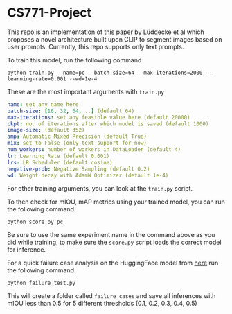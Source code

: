 # CS771-Project

This repo is an implementation of [this](https://arxiv.org/pdf/2112.10003.pdf) paper by Lüddecke et al which proposes a novel architecture built upon CLIP to segment images based on user prompts. Currently, this repo supports only text prompts.

To train this model, run the following command

```
python train.py --name=pc --batch-size=64 --max-iterations=2000 --learning-rate=0.001 --wd=1e-4
```

These are the most important arguments with ```train.py```

```yaml
name: set any name here
batch-size: [16, 32, 64, ..] (default 64)
max-iterations: set any feasible value here (default 20000)
ckpt: no. of iterations after which model is saved (default 1000)
image-size: (default 352)
amp: Automatic Mixed Precision (default True)
mix: set to False (only text support for now)
num_workers: number of workers in DataLoader (default 4)
lr: Learning Rate (default 0.001)
lrs: LR Scheduler (default cosine)
negative-prob: Negative Sampling (default 0.2)
wd: Weight decay with AdamW Optimizer (default 1e-4)

```
For other training arguments, you can look at the ```train.py``` script.

To then check for mIOU, mAP metrics using your trained model, you can run the following command

```
python score.py pc
```

Be sure to use the same experiment name in the command above as you did while training, to make sure the ```score.py``` script loads the correct model for inference.

For a quick failure case analysis on the HuggingFace model from [here](https://huggingface.co/CIDAS/clipseg-rd64-refined) run the following command

```
python failure_test.py
```

This will create a folder called ```failure_cases``` and save all inferences with mIOU less than 0.5 for 5 different thresholds (0.1, 0.2, 0.3, 0.4, 0.5)




